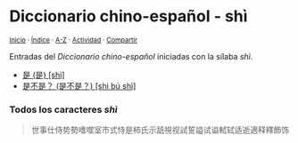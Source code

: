 # Diccionario chino-español - shì
<sup>[Inicio](../index.md) · [Índice](../indices/chino-espanol.md) · [A-Z](../indices/alfabetico.md) · [Actividad](../indices/actividad.md) · [Compartir](https://x.com/intent/tweet?text=Entradas%20del%20Diccionario%20chino-espa%C3%B1ol%20iniciadas%20en%20%C2%ABsh%C3%AC%C2%BB.%0A%E2%86%92%20https%3A%2F%2Fjucardus.github.io%2Findices%2Fchino-espanol-shi4.html%0A%0A%23chn_espnl_jucardus%20%23indcs_jucardus%0A%40jucardus)</sup>

Entradas del _Diccionario chino-español_ iniciadas con la sílaba _shì_.

* [是 (是) [shì]](../contenido/s/h/i/shi4-26159.md)
* [是不是？ (是不是？) [shì bú shì]](../contenido/s/h/i/shi4-bu2-shi4.md)

### Todos los caracteres _shì_

> 世事仕侍势勢嗜噬室市式恃是柿氏示舐視视試誓謚试谥軾轼适逝適释釋飾饰
